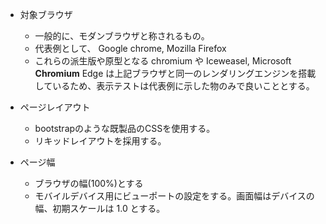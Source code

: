 - 対象ブラウザ
    - 一般的に、モダンブラウザと称されるもの。
    - 代表例として、 Google chrome, Mozilla Firefox
    - これらの派生版や原型となる chromium や Iceweasel, Microsoft **Chromium** Edge は上記ブラウザと同一のレンダリングエンジンを搭載しているため、表示テストは代表例に示した物のみで良いこととする。

- ページレイアウト
    - bootstrapのような既製品のCSSを使用する。
    - リキッドレイアウトを採用する。
    
- ページ幅
    - ブラウザの幅(100%)とする
    - モバイルデバイス用にビューポートの設定をする。画面幅はデバイスの幅、初期スケールは 1.0 とする。


